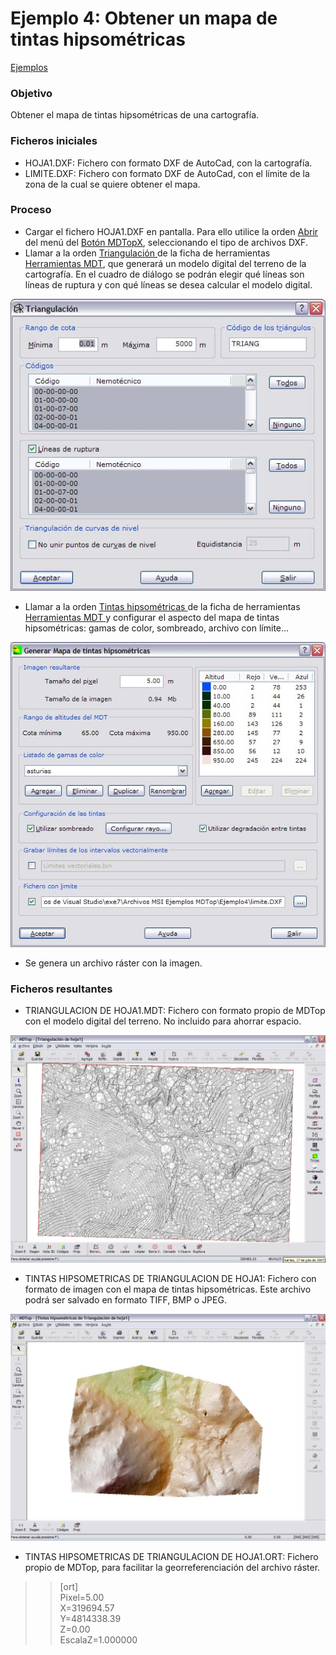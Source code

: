 # Ejemplo 4: Obtener un mapa de tintas hipsométricas

[Ejemplos](./)

### Objetivo

Obtener el mapa de tintas hipsométricas de una cartografía.

### Ficheros iniciales

* HOJA1.DXF: Fichero con formato DXF de AutoCad, con la cartografía.
* LIMITE.DXF: Fichero con formato DXF de AutoCad, con el límite de la zona de la cual se quiere obtener el mapa.

### Proceso

* Cargar el fichero HOJA1.DXF en pantalla. Para ello utilice la orden [Abrir ](../operaciones-con-archivos/abrir-archivo.md)del menú del [Botón MDTopX](../introduccion/boton-de-mdtopx.md), seleccionando el tipo de archivos DXF.
* Llamar a la orden [Triangulación ](../como.../como-triangulacion.md)de la ficha de herramientas [Herramientas MDT](../fichas-de-herramientas/ficha-de-herramientas-mdt/), que generará un modelo digital del terreno de la cartografía. En el cuadro de diálogo se podrán elegir qué líneas son líneas de ruptura y con qué líneas se desea calcular el modelo digital.

![](../../.gitbook/assets/pantalla1-ejemplo4.jpg)

* Llamar a la orden [Tintas hipsométricas ](../como.../como-mapa-de-tintas-hipsometricas.md)de la ficha de herramientas [Herramientas MDT ](../fichas-de-herramientas/ficha-de-herramientas-mdt/)y configurar el aspecto del mapa de tintas hipsométricas: gamas de color, sombreado, archivo con límite...

![](../../.gitbook/assets/pantalla2-ejemplo4.jpg)

* Se genera un archivo ráster con la imagen.

### Ficheros resultantes

* TRIANGULACION DE HOJA1.MDT: Fichero con formato propio de MDTop con el modelo digital del terreno. No incluido para ahorrar espacio.

![](../../.gitbook/assets/pantalla4-ejemplo4.jpg)

* TINTAS HIPSOMETRICAS DE TRIANGULACION DE HOJA1: Fichero con formato de imagen con el mapa de tintas hipsométricas. Este archivo podrá ser salvado en formato TIFF, BMP o JPEG.

![](../../.gitbook/assets/pantalla3-ejemplo4.jpg)

* TINTAS HIPSOMETRICAS DE TRIANGULACION DE HOJA1.ORT: Fichero propio de MDTop, para facilitar la georreferenciación del archivo ráster.

> > \[ort\]  
> > Pixel=5.00  
> > X=319694.57  
> > Y=4814338.39  
> > Z=0.00  
> > EscalaZ=1.000000


